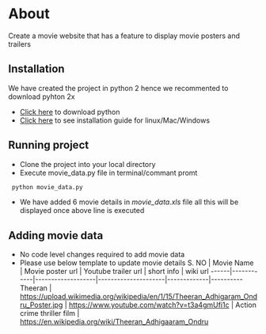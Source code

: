 # About
Create a movie website that has a feature to display movie posters and trailers

## Installation
We have created the project in python 2 hence we recommented to download pyhton 2x
  - [Click here](https://www.python.org/downloads/) to download python
  - [Click here](http://docs.python-guide.org/en/latest/starting/installation/) to see installation guide for linux/Mac/Windows

## **Running project**
  - Clone the project into your local directory
  - Execute movie_data.py file in terminal/commant promt
   ```python
    python movie_data.py
   ```
  - We have added 6 movie details in *movie_data.xls* file all this will be displayed once above line is executed

## Adding movie data
  - No code level changes required to add movie data
  - Please use below template to update movie details
  S. NO |	Movie Name | Movie poster url | Youtube trailer url | short info | wiki url
  ------|------------|-------------------|---------------------|-------------|----------
  Theeran |	https://upload.wikimedia.org/wikipedia/en/1/15/Theeran_Adhigaram_Ondru_Poster.jpg |	https://www.youtube.com/watch?v=t3a4gmUfi1c |	Action crime thriller film |	https://en.wikipedia.org/wiki/Theeran_Adhigaaram_Ondru
